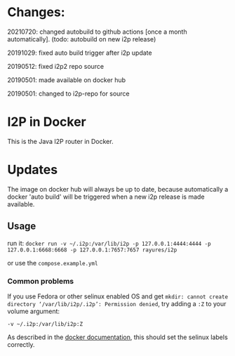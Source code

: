 # Changes:
20210720: changed autobuild to github actions [once a month automatically]. (todo: autobuild on new i2p release)

20191029: fixed auto build trigger after i2p update

20190512: fixed i2p2 repo source

20190501: made available on docker hub

20190501: changed to i2p-repo for source

# I2P in Docker
This is the Java I2P router in Docker.

# Updates
The image on docker hub will always be up to date, because automatically a docker 'auto build' will be triggered when a new i2p release is made available.

## Usage
run it:
`docker run -v ~/.i2p:/var/lib/i2p -p 127.0.0.1:4444:4444 -p 127.0.0.1:6668:6668 -p 127.0.0.1:7657:7657 rayures/i2p`

or use the `compose.example.yml`

### Common problems
If you use Fedora or other selinux enabled OS and get ```mkdir: cannot create directory ‘/var/lib/i2p/.i2p’: Permission denied```, try adding a `:Z` to your volume argument:

```
-v ~/.i2p:/var/lib/i2p:Z
```
As described in the [docker documentation](https://docs.docker.com/storage/bind-mounts/#configure-the-selinux-label), this should set the selinux labels correctly.
